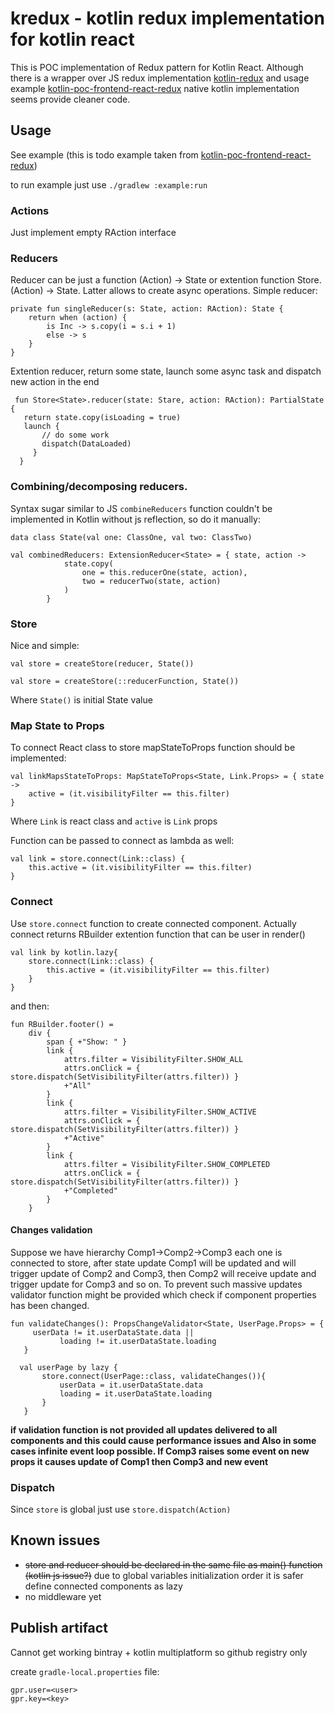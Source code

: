 # kredux - kotlin redux implementation for kotlin react

This is POC implementation of Redux pattern for Kotlin React. 
Although there is a wrapper over JS redux implementation [kotlin-redux](https://github.com/JetBrains/kotlin-wrappers/tree/master/kotlin-redux) 
and usage example [kotlin-poc-frontend-react-redux](https://github.com/lawik123/kotlin-poc-frontend-react-redux) native kotlin implementation seems provide cleaner code.

## Usage

See example (this is todo example taken from [kotlin-poc-frontend-react-redux](https://github.com/lawik123/kotlin-poc-frontend-react-redux))

to run example just use `./gradlew :example:run`

### Actions

Just implement empty RAction interface

### Reducers
Reducer can be just a function (Action) -> State or extention function Store.(Action) -> State. Latter allows to create async operations.
Simple reducer:
```
private fun singleReducer(s: State, action: RAction): State {
    return when (action) {
        is Inc -> s.copy(i = s.i + 1)
        else -> s
    }
} 
```

Extention reducer, return some state, launch some async task and dispatch new action in the end 
```
 fun Store<State>.reducer(state: Stare, action: RAction): PartialState {
   return state.copy(isLoading = true)
   launch {
       // do some work
       dispatch(DataLoaded)
     }
  }

```

### Combining/decomposing reducers.
Syntax sugar similar to JS `combineReducers` function couldn't be implemented in Kotlin without js reflection, so do it manually:
```
data class State(val one: ClassOne, val two: ClassTwo)
 
val combinedReducers: ExtensionReducer<State> = { state, action ->
            state.copy(
                one = this.reducerOne(state, action),
                two = reducerTwo(state, action)
            )
        }
``` 

### Store

Nice and simple:
```
val store = createStore(reducer, State())

val store = createStore(::reducerFunction, State())
```
Where `State()` is initial State value

### Map State to Props
To connect React class to store mapStateToProps function should be implemented:
```
val linkMapsStateToProps: MapStateToProps<State, Link.Props> = { state ->
    active = (it.visibilityFilter == this.filter)
}
```
Where `Link` is react class and `active` is `Link` props 

Function can be passed to connect as lambda as well: 

```
val link = store.connect(Link::class) {
    this.active = (it.visibilityFilter == this.filter)
}
``` 

### Connect
Use `store.connect` function to create connected component. Actually connect returns RBuilder extention function that can be user in render() 
```
val link by kotlin.lazy{ 
    store.connect(Link::class) {
        this.active = (it.visibilityFilter == this.filter)
    }
}
``` 

and then: 


```
fun RBuilder.footer() =
    div {
        span { +"Show: " }
        link {
            attrs.filter = VisibilityFilter.SHOW_ALL
            attrs.onClick = { store.dispatch(SetVisibilityFilter(attrs.filter)) }
            +"All"
        }
        link {
            attrs.filter = VisibilityFilter.SHOW_ACTIVE
            attrs.onClick = { store.dispatch(SetVisibilityFilter(attrs.filter)) }
            +"Active"
        }
        link {
            attrs.filter = VisibilityFilter.SHOW_COMPLETED
            attrs.onClick = { store.dispatch(SetVisibilityFilter(attrs.filter)) }
            +"Completed"
        }
    }
```

#### Changes validation

Suppose we have hierarchy Comp1->Comp2->Comp3 each one is connected to store, 
after state update Comp1 will be updated and will trigger update of Comp2 and Comp3, 
then Comp2 will receive update and trigger update for Comp3 and so on.
To prevent such massive updates validator function might be provided which check if component properties has been changed.

```
fun validateChanges(): PropsChangeValidator<State, UserPage.Props> = {
     userData != it.userDataState.data ||
           loading != it.userDataState.loading
   }

  val userPage by lazy {
       store.connect(UserPage::class, validateChanges()){
           userData = it.userDataState.data
           loading = it.userDataState.loading
       }
   }

```
**if validation function is not provided all updates delivered to all components and this could cause performance issues and
Also in some cases infinite event loop possible. If Comp3 raises some event on new props it causes update of Comp1 then Comp3 and new event**

### Dispatch


Since `store` is global just use `store.dispatch(Action)` 


## Known issues
 - ~~store and reducer should be declared in the same file as main() function (kotlin js issue?)~~  due to global variables initialization order it is safer define connected components as lazy  
 - no middleware yet
 
## Publish artifact 

Cannot get working bintray + kotlin multiplatform so github registry only

create `gradle-local.properties` file:
```
gpr.user=<user>
gpr.key=<key>
```
